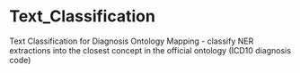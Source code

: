 # Text_Classification

Text Classification for Diagnosis Ontology Mapping - classify NER extractions into the closest concept in the official ontology (ICD10 diagnosis code)
